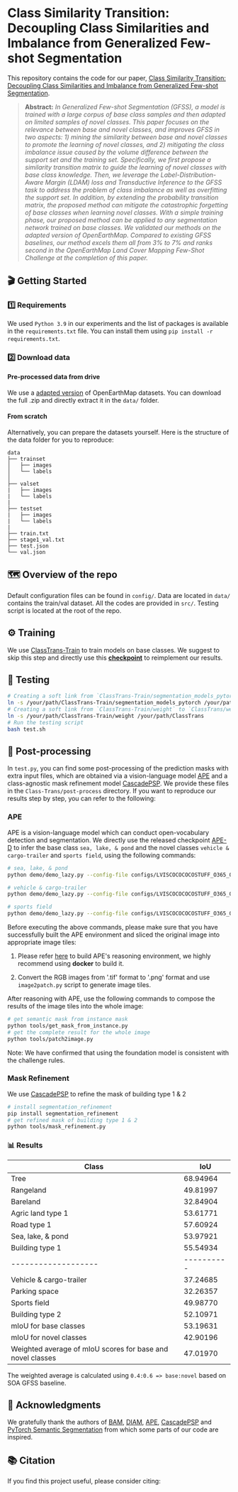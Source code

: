 

# Class Similarity Transition: Decoupling Class Similarities and Imbalance from Generalized Few-shot Segmentation

This repository contains the code for our paper, [Class Similarity Transition: Decoupling Class Similarities and Imbalance from Generalized Few-shot Segmentation]().

> **Abstract:** *In Generalized Few-shot Segmentation (GFSS), a model is trained with a large corpus of base class samples and then adapted on limited samples of novel classes. This paper focuses on the relevance between base and novel classes, and improves GFSS in two aspects: 1) mining the similarity between base and novel classes to promote the learning of novel classes, and 2) mitigating the class imbalance issue caused by the volume difference between the support set and the training set. Specifically, we first propose a similarity transition matrix to guide the learning of novel classes with base class knowledge. Then, we leverage the Label-Distribution-Aware Margin (LDAM) loss and Transductive Inference to the GFSS task to address the problem of class imbalance as well as overfitting the support set. In addition, by extending the probability transition matrix, the proposed method can mitigate the catastrophic forgetting of base classes when learning novel classes. With a simple training phase, our proposed method can be applied to any segmentation network trained on base classes. We validated our methods on the adapted version of OpenEarthMap. Compared to existing GFSS baselines, our method excels them all from 3\% to 7\% and ranks second in the OpenEarthMap Land Cover Mapping Few-Shot Challenge at the completion of this paper.*

## &#x1F3AC; Getting Started

### :one: Requirements
We used `Python 3.9` in our experiments and the list of packages is available in the `requirements.txt` file. You can install them using `pip install -r requirements.txt`.

### :two: Download data

#### Pre-processed data from drive

We use a [adapted version](https://zenodo.org/records/10828417) of OpenEarthMap datasets. You can download the full .zip and directly extract it in the `data/` folder.

#### From scratch

Alternatively, you can prepare the datasets yourself. Here is the structure of the data folder for you to reproduce:

```
data
├── trainset
│   ├── images
│   └── labels
│   
├── valset
|   ├── images
|   └── labels
|
├── testset
|   ├── images
|   └── labels
|
├── train.txt
├── stage1_val.txt
├── test.json
└── val.json

```

<!-- ### :three: Download pre-trained models

#### Pre-trained backbone and models
We provide the pre-trained backbone and models at - https://huggingface.co/laion/CLIP-convnext_large_d_320.laion2B-s29B-b131K-ft-soup/tree/main. You can download them and directly extract them at the root of `pretrain/`. -->

## &#x1F5FA; Overview of the repo

Default configuration files can be found in `config/`. Data are located in `data/` contains the train/val dataset. All the codes are provided in `src/`. Testing script is located at the root of the repo.

## &#x2699; Training 

We use [ClassTrans-Train](https://github.com/earth-insights/ClassTrans-Train) to train models on base classes. We suggest to skip this step and directly use this **[checkpoint](https://drive.google.com/file/d/1H9Z9bLU46tDoqXHEhc4BduQ_Vs2RqGvM/view?usp=sharing)** to reimplement our results.

## &#x1F9EA; Testing

```bash
# Creating a soft link from `ClassTrans-Train/segmentation_models_pytorch` to `ClassTrans/segmentation_models_pytorch`
ln -s /your/path/ClassTrans-Train/segmentation_models_pytorch /your/path/ClassTrans
# Creating a soft link from `ClassTrans-Train/weight` to `ClassTrans/weight`
ln -s /your/path/ClassTrans-Train/weight /your/path/ClassTrans
# Run the testing script
bash test.sh
```

## &#x1F9CA; Post-processing

In `test.py`, you can find some post-processing of the prediction masks with extra input files, which are obtained via a vision-language model [APE](https://arxiv.org/abs/2312.02153) and a class-agnostic mask refinement model [CascadePSP](https://arxiv.org/abs/2005.02551). We provide these files in the `Class-Trans/post-process` directory. If you want to reproduce our results step by step, you can refer to the following:

### APE

APE is a vision-language model which can conduct open-vocabulary detection and segmentation. We directly use the released checkpoint [APE-D](https://huggingface.co/shenyunhang/APE/blob/main/configs/LVISCOCOCOCOSTUFF_O365_OID_VGR_SA1B_REFCOCO_GQA_PhraseCut_Flickr30k/ape_deta/ape_deta_vitl_eva02_clip_vlf_lsj1024_cp_16x4_1080k_mdl_20230829_162438/model_final.pth) to infer the base class `sea, lake, & pond` and the novel classes `vehicle & cargo-trailer` and `sports field`, using the following commands:

```bash
# sea, lake, & pond
python demo/demo_lazy.py --config-file configs/LVISCOCOCOCOSTUFF_O365_OID_VGR_SA1B_REFCOCO_GQA_PhraseCut_Flickr30k/ape_deta/ape_deta_vitl_eva02_clip_vlf_lsj1024_cp_16x4_1080k.py --input data/cvpr2024_oem_ori_png/*.png --output output/cvpr2024_oem_ori_thres-0.12_water/ --confidence-threshold 0.12 --text-prompt 'water' --with-sseg --opts train.init_checkpoint=model_final.pth model.model_vision.select_box_nums_for_evaluation=500 model.model_vision.text_feature_bank_reset=True

# vehicle & cargo-trailer
python demo/demo_lazy.py --config-file configs/LVISCOCOCOCOSTUFF_O365_OID_VGR_SA1B_REFCOCO_GQA_PhraseCut_Flickr30k/ape_deta/ape_deta_vitl_eva02_clip_vlf_lsj1024_cp_16x4_1080k.py --input data/cvpr2024_oem_crop_256-128/*.png --output output/cvpr2024_oem_crop-256-128_thres-0.1_car/ --confidence-threshold 0.1 --text-prompt 'car' --with-sseg --opts train.init_checkpoint=model_final.pth model.model_vision.select_box_nums_for_evaluation=500 model.model_vision.text_feature_bank_reset=True

# sports field
python demo/demo_lazy.py --config-file configs/LVISCOCOCOCOSTUFF_O365_OID_VGR_SA1B_REFCOCO_GQA_PhraseCut_Flickr30k/ape_deta/ape_deta_vitl_eva02_clip_vlf_lsj1024_cp_16x4_1080k.py --input data/cvpr2024_oem_crop_256-128/*.png --output output/cvpr2024_oem_crop-256-128_thres-0.2_sportfield/ --confidence-threshold 0.2 --text-prompt 'sports field,basketball field,soccer field,tennis field,badminton field' --with-sseg --opts train.init_checkpoint=model_final.pth model.model_vision.select_box_nums_for_evaluation=500 model.model_vision.text_feature_bank_reset=True
```

Before executing the above commands, please make sure that you have successfully built the APE environment and sliced the original image into appropriate image tiles:

1. Please refer [here](https://github.com/shenyunhang/APE) to build APE's reasoning environment, we highly recommend using **docker** to build it.

2. Convert the RGB images from '.tif' format to '.png' format and use `image2patch.py` script to generate image tiles.

After reasoning with APE, use the following commands to compose the results of the image tiles into the whole image:

```bash
# get semantic mask from instance mask
python tools/get_mask_from_instance.py
# get the complete result for the whole image
python tools/patch2image.py
```

Note: We have confirmed that using the foundation model is consistent with the challenge rules.

### Mask Refinement

We use [CascadePSP](https://github.com/hkchengrex/CascadePSP) to refine the mask of building type 1 & 2

```bash
# install segmentation_refinement
pip install segmentation_refinement
# get refined mask of building type 1 & 2
python tools/mask_refinement.py 
```

### &#x1F4CA; Results

| Class             | IoU      |
|-------------------|----------|
| Tree              | 68.94964 |
| Rangeland         | 49.81997 |
| Bareland          | 32.84904 |
| Agric land type 1| 53.61771 |
| Road type 1       | 57.60924 |
| Sea, lake, & pond| 53.97921 |
| Building type 1   | 55.54934 |
|-------------------|----------|
| Vehicle & cargo-trailer| 37.24685 |
| Parking space     | 32.26357 |
| Sports field      | 49.98770 |
| Building type 2   | 52.10971 |
| mIoU for base classes | 53.19631 |
| mIoU for novel classes| 42.90196 |
| Weighted average of mIoU scores for base and novel classes | 47.01970 |

The weighted average is calculated using `0.4:0.6 => base:novel` based on SOA GFSS baseline.



## &#x1F64F; Acknowledgments

We gratefully thank the authors of [BAM](https://github.com/chunbolang/BAM), [DIAM](https://github.com/sinahmr/DIaM), [APE](https://github.com/shenyunhang/APE), [CascadePSP](https://github.com/hkchengrex/CascadePSP) and [PyTorch Semantic Segmentation](https://github.com/hszhao/semseg) from which some parts of our code are inspired.

## &#x1F4DA; Citation

If you find this project useful, please consider citing:

```bibtex

```